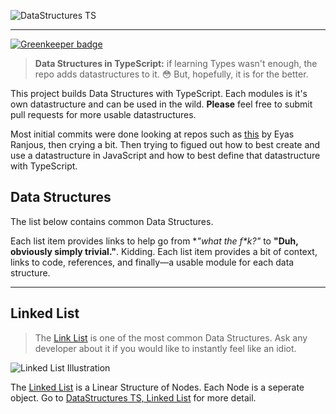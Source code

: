 ![DataStructures TS](https://jeffry.in/assets/datastructures-ts/datastructures-ts.svg)

----

[![Greenkeeper badge](https://badges.greenkeeper.io/yowainwright/datastructures-ts.svg)](https://greenkeeper.io/)

> **Data Structures in TypeScript:** if learning Types wasn't enough, the repo adds datastructures to it. 😳 But, hopefully, it is for the better.

This project builds Data Structures with TypeScript. Each modules is it's own datastructure and can be used in the wild. **Please** feel free to submit pull requests for more usable datastructures.

Most initial commits were done  looking at repos such as [this](https://github.com/eyas-ranjous/datastructures-js/) by Eyas Ranjous, then crying a bit. Then trying to figued out how to best create and use a datastructure in JavaScript and how to best define that datastructure with TypeScript.

## Data Structures

The list below contains common Data Structures.

Each list item provides links to help go from **"what the f\**k?"** to **"Duh, obviously simply trivial."**. Kidding. Each list item provides a bit of context, links to code, references, and finally—a usable module for each data structure.

----

## Linked List

 > The [Link List](/packages/linked-list/) is one of the most common Data Structures. Ask any developer about it if you would like to instantly feel like an idiot.

![Linked List Illustration](https://jeffry.in/assets/datastructures-ts/linked-list-il.svg)

The [Linked List](/packages/linked-list/) is a Linear Structure of Nodes. Each Node is a seperate object. Go to [DataStructures TS, Linked List](/packages/linked-list/) for more detail.
